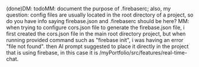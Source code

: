 (done)DM: todoMM: document the purpose of .firebaserc; also, my question: config files are usually located in the root directory of a project, so do you have info saying firebase.json and .firebaserc should be here? MM: when trying to configure cors.json file to generate the firebase.json file, i first created the cors.json file in the main root directory project, but when running provided command such as "firebase init", i was having an error "file not found". then AI prompt suggested to place it directly in the project that is using firebase, in this case it is /myPortfolio/src/features/real-time-chat.